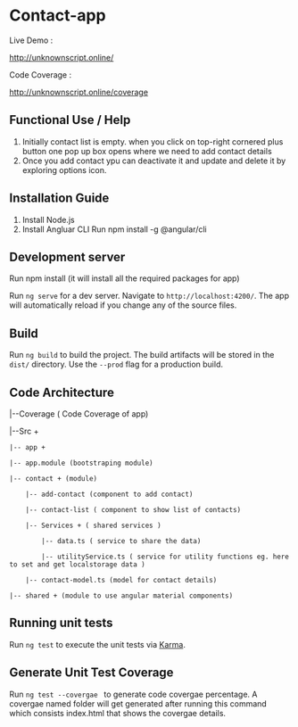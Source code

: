 # Contact-app

Live Demo :

http://unknownscript.online/

Code Coverage :

http://unknownscript.online/coverage

## Functional Use / Help
1. Initially contact list is empty. when you click on top-right cornered plus button one pop up box opens where we need to add contact details
2. Once you add contact ypu can deactivate it and update and delete it by exploring options icon.

## Installation Guide

1. Install Node.js
2. Install Angluar CLI
   Run npm install -g @angular/cli

## Development server

Run npm install (it will install all the required packages for app)

Run `ng serve` for a dev server. Navigate to `http://localhost:4200/`. The app will automatically reload if you change any of the source files.

## Build

Run `ng build` to build the project. The build artifacts will be stored in the `dist/` directory. Use the `--prod` flag for a production build.

## Code Architecture

  |--Coverage ( Code Coverage of app)

  |--Src +

    |-- app +
    
    |-- app.module (bootstraping module)  
    
    |-- contact + (module) 
    
        |-- add-contact (component to add contact)
        
        |-- contact-list ( component to show list of contacts)
        
        |-- Services + ( shared services )
        
            |-- data.ts ( service to share the data)
            
            |-- utilityService.ts ( service for utility functions eg. here to set and get localstorage data )
            
        |-- contact-model.ts (model for contact details)
        
    |-- shared + (module to use angular material components)

## Running unit tests

Run `ng test` to execute the unit tests via [Karma](https://karma-runner.github.io).

## Generate Unit Test Coverage

Run `ng test --covergae ` to generate code covergae percentage. A covergae named folder will get generated after running this command which consists index.html that shows the covergae details.



